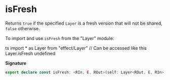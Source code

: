 # isFresh

Returns `true` if the specified `Layer` is a fresh version that will not be
shared, `false` otherwise.

To import and use `isFresh` from the "Layer" module:

ts
import \* as Layer from "effect/Layer"
// Can be accessed like this
Layer.isFresh
undefined

**Signature**

```ts
export declare const isFresh: <RIn, E, ROut>(self: Layer<ROut, E, RIn>) => boolean
```
